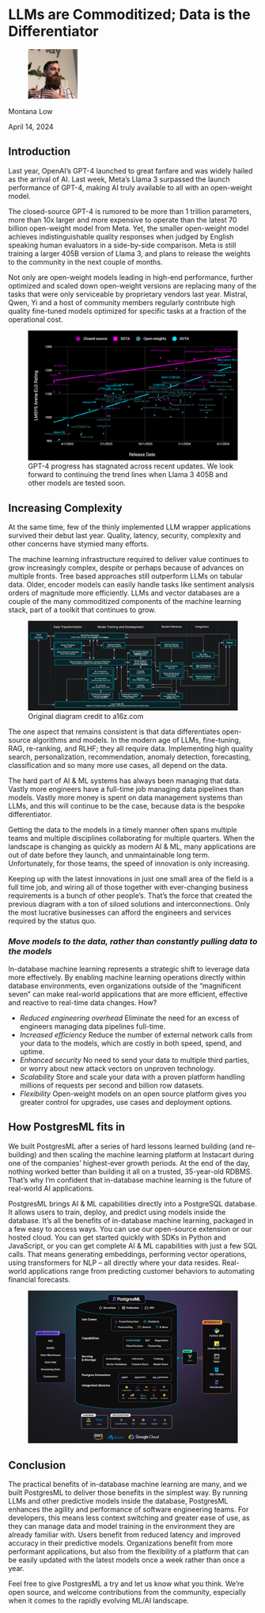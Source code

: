 # LLMs are Commoditized; Data is the Differentiator

<div align="left">

<figure><img src=".gitbook/assets/montana.jpg" alt="Author" width="100"><figcaption></figcaption></figure>

</div>

Montana Low

April 14, 2024

## Introduction

Last year, OpenAI’s GPT-4 launched to great fanfare and was widely hailed as the arrival of AI. Last week, Meta’s Llama 3 surpassed the launch performance of GPT-4, making AI truly available to all with an open-weight model.

The closed-source GPT-4 is rumored to be more than 1 trillion parameters, more than 10x larger and more expensive to operate than the latest 70 billion open-weight model from Meta. Yet, the smaller open-weight model achieves indistinguishable quality responses when judged by English speaking human evaluators in a side-by-side comparison. Meta is still training a larger 405B version of Llama 3, and plans to release the weights to the community in the next couple of months.

Not only are open-weight models leading in high-end performance, further optimized and scaled down open-weight versions are replacing many of the tasks that were only serviceable by proprietary vendors last year. Mistral, Qwen, Yi and a host of community members regularly contribute high quality fine-tuned models optimized for specific tasks at a fraction of the operational cost.

<figure><img src=".gitbook/assets/open-weight-models.png"><figcaption>GPT-4 progress has stagnated across recent updates. We look forward to continuing the trend lines when Llama 3 405B and other models are tested soon.</figcaption></figure>

## Increasing Complexity

At the same time, few of the thinly implemented LLM wrapper applications survived their debut last year. Quality, latency, security, complexity and other concerns have stymied many efforts.

The machine learning infrastructure required to deliver value continues to grow increasingly complex, despite or perhaps because of advances on multiple fronts. Tree based approaches still outperform LLMs on tabular data. Older, encoder models can easily handle tasks like sentiment analysis orders of magnitude more efficiently. LLMs and vector databases are a couple of the many commoditized components of the machine learning stack, part of a toolkit that continues to grow.

<figure><img src=".gitbook/assets/machine-learning-platform.png"><figcaption>Original diagram credit to a16z.com</figcaption></figure>

The one aspect that remains consistent is that data differentiates open-source algorithms and models. In the modern age of LLMs, fine-tuning, RAG, re-ranking, and RLHF; they all require data. Implementing high quality search, personalization, recommendation, anomaly detection, forecasting, classification and so many more use cases, all depend on the data.

The hard part of AI & ML systems has always been managing that data. Vastly more engineers have a full-time job managing data pipelines than models. Vastly more money is spent on data management systems than LLMs, and this will continue to be the case, because data is the bespoke differentiator.

Getting the data to the models in a timely manner often spans multiple teams and multiple disciplines collaborating for multiple quarters. When the landscape is changing as quickly as modern AI & ML, many applications are out of date before they launch, and unmaintainable long term. Unfortunately, for those teams, the speed of innovation is only increasing.

Keeping up with the latest innovations in just one small area of the field is a full time job, and wiring all of those together with ever-changing business requirements is a bunch of other people’s. That’s the force that created the previous diagram with a ton of siloed solutions and interconnections. Only the most lucrative businesses can afford the engineers and services required by the status quo.

### _Move models to the data, rather than constantly pulling data to the models_

In-database machine learning represents a strategic shift to leverage data more effectively. By enabling machine learning operations directly within database environments, even organizations outside of the “magnificent seven” can make real-world applications that are more efficient, effective and reactive to real-time data changes. How?

- *Reduced engineering overhead* Eliminate the need for an excess of engineers managing data pipelines full-time.
- *Increased efficiency* Reduce the number of external network calls from your data to the models, which are costly in both speed, spend, and uptime.
- *Enhanced security* No need to send your data to multiple third parties, or worry about new attack vectors on unproven technology.
- *Scalability* Store and scale your data with a proven platform handling millions of requests per second and billion row datasets.
- *Flexibility* Open-weight models on an open source platform gives you greater control for upgrades, use cases and deployment options.

## How PostgresML fits in
We built PostgresML after a series of hard lessons learned building (and re-building) and then scaling the machine learning platform at Instacart during one of the companies’ highest-ever growth periods. At the end of the day, nothing worked better than building it all on a trusted, 35-year-old RDBMS. That’s why I’m confident that in-database machine learning is the future of real-world AI applications.

PostgresML brings AI & ML capabilities directly into a PostgreSQL database. It allows users to train, deploy, and predict using models inside the database. It’s all the benefits of in-database machine learning, packaged in a few easy to access ways. You can use our open-source extension or our hosted cloud. You can get started quickly with SDKs in Python and JavaScript, or you can get complete AI & ML capabilities with just a few SQL calls. That means generating embeddings, performing vector operations, using transformers for NLP – all directly where your data resides.   Real-world applications range from predicting customer behaviors to automating financial forecasts.

<figure><img src=".gitbook/assets/landscape.png"></figure>

## Conclusion
The practical benefits of in-database machine learning are many, and we built PostgresML to deliver those benefits in the simplest way. By running LLMs and other predictive models inside the database, PostgresML enhances the agility and performance of software engineering teams. For developers, this means less context switching and greater ease of use, as they can manage data and model training in the environment they are already familiar with. Users benefit from reduced latency and improved accuracy in their predictive models. Organizations benefit from more performant applications, but also from the flexibility of a platform that can be easily updated with the latest models once a week rather than once a year.

Feel free to give PostgresML a try and let us know what you think. We’re open source, and welcome contributions from the community, especially when it comes to the rapidly evolving ML/AI landscape.
